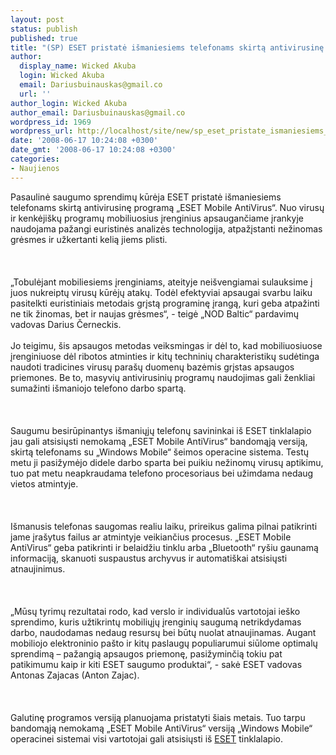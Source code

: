 ```yaml
---
layout: post
status: publish
published: true
title: "(SP) ESET pristatė išmaniesiems telefonams skirtą antivirusinę programą"
author:
  display_name: Wicked Akuba
  login: Wicked Akuba
  email: Dariusbuinauskas@gmail.co
  url: ''
author_login: Wicked Akuba
author_email: Dariusbuinauskas@gmail.co
wordpress_id: 1969
wordpress_url: http://localhost/site/new/sp_eset_pristate_ismaniesiems_telefonams_skirta_antivirusine_programa/
date: '2008-06-17 10:24:08 +0300'
date_gmt: '2008-06-17 10:24:08 +0300'
categories:
- Naujienos
---
```

<p>Pasaulinė saugumo sprendimų kūrėja ESET pristatė išmaniesiems telefonams skirtą antivirusinę programą „ESET Mobile AntiVirus“. Nuo virusų ir kenkėjiškų programų mobiliuosius įrenginius apsaugančiame įrankyje naudojama pažangi euristinės analizės technologija, atpažįstanti nežinomas grėsmes ir užkertanti kelią jiems plisti.<br />
<br><br />
<br>„Tobulėjant mobiliesiems įrenginiams, ateityje neišvengiamai sulauksime į juos nukreiptų virusų kūrėjų atakų. Todėl efektyviai apsaugai svarbu laiku pasitelkti euristiniais metodais grįstą programinę įrangą, kuri geba atpažinti ne tik žinomas, bet ir naujas grėsmes“, - teigė „NOD Baltic“ pardavimų vadovas Darius Černeckis.<br />
<br>Jo teigimu, šis apsaugos metodas veiksmingas ir dėl to, kad mobiliuosiuose įrenginiuose dėl ribotos atminties ir kitų techninių charakteristikų sudėtinga naudoti tradicines virusų parašų duomenų bazėmis grįstas apsaugos priemones. Be to, masyvių antivirusinių programų naudojimas gali ženkliai sumažinti išmaniojo telefono darbo spartą.<br />
<br><br />
<br>Saugumu besirūpinantys išmaniųjų telefonų savininkai iš ESET tinklalapio jau gali atsisiųsti nemokamą „ESET Mobile AntiVirus“ bandomąją versiją, skirtą telefonams su „Windows Mobile“ šeimos operacine sistema. Testų metu ji pasižymėjo didele darbo sparta bei puikiu nežinomų virusų aptikimu, tuo pat metu neapkraudama telefono procesoriaus bei užimdama nedaug vietos atmintyje.<br />
<br><br />
<br>Išmanusis telefonas saugomas realiu laiku, prireikus galima pilnai patikrinti jame įrašytus failus ar atmintyje veikiančius procesus. „ESET Mobile AntiVirus“ geba patikrinti ir belaidžiu tinklu arba „Bluetooth“ ryšiu gaunamą informaciją, skanuoti suspaustus archyvus ir automatiškai atsisiųsti atnaujinimus.<br />
<br><br />
<br>„Mūsų tyrimų rezultatai rodo, kad verslo ir individualūs vartotojai ieško sprendimo, kuris užtikrintų mobiliųjų įrenginių saugumą netrikdydamas darbo, naudodamas nedaug resursų bei būtų nuolat atnaujinamas. Augant mobiliojo elektroninio pašto ir kitų paslaugų populiarumui siūlome optimalų sprendimą – pažangią apsaugos priemonę, pasižyminčią tokiu pat patikimumu kaip ir kiti ESET saugumo produktai“, - sakė ESET vadovas Antonas Zajacas (Anton Zajac).<br />
<br><br />
<br>Galutinę programos versiją planuojama pristatyti šiais metais. Tuo tarpu bandomąją nemokamą „ESET Mobile AntiVirus“ versiją „Windows Mobile“ operacinei sistemai visi vartotojai gali atsisiųsti iš <a class="ns" href="www.eset.com/emabeta">ESET</a> tinklalapio.<br />
<br><br />
<br><br />
<br></p>
